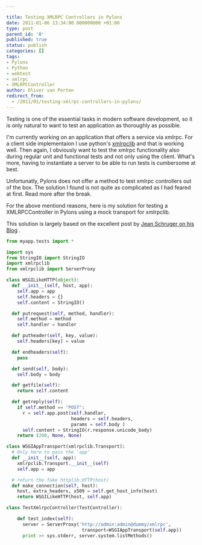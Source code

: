 ```yaml
---

title: Testing XMLRPC Controllers in Pylons
date: 2011-01-06 13:34:00.000000000 +01:00
type: post
parent_id: '0'
published: true
status: publish
categories: []
tags:
- Pylons
- Python
- webtest
- xmlrpc
- XMLRPCController
author: Oliver van Porten
redirect_from:
  - /2011/01/testing-xmlrpc-controllers-in-pylons/
---
```

Testing is one of the essential tasks in modern software development, so it is only natural to want to test an application as thoroughly as possible.

I'm currently working on an application that offers a service via xmlrpc. For a client side implementaion I use python's [xmlrpclib](http://docs.python.org/library/xmlrpclib.html) and that is working well. Then again, I obviously want to test the xmlrpc functionality also during regular unit and functional tests and not only using the client. What's more, having to instantiate a server to be able to run tests is cumbersome at best.

Unfortunatly, Pylons does not offer a method to test xmlrpc controllers out of the box. The solution I found is not quite as complicated as I had feared at first. Read more after the break.

For the above mentiond reasons, here is my solution for testing a XMLRPCController in Pylons using a mock transport for xmlrpclib.

This solution is largely based on the excellent post by [Jean Schruger on his Blog](http://schurger.org/wordpress/2009/12/unit-tests-with-pylons-and-its-xmlrpccontroller/) .

``` python
from myapp.tests import *

import sys
from StringIO import StringIO
import xmlrpclib
from xmlrpclib import ServerProxy

class WSGILikeHTTP(object):
  def __init__(self, host, app):
    self.app = app
    self.headers = {}
    self.content = StringIO()

  def putrequest(self, method, handler):
    self.method = method
    self.handler = handler

  def putheader(self, key, value):
    self.headers[key] = value

  def endheaders(self):
    pass

  def send(self, body):
    self.body = body

  def getfile(self):
    return self.content

  def getreply(self):
    if self.method == "POST":
      r = self.app.post(self.handler,
                        headers = self.headers,
                        params = self.body )
      self.content = StringIO(r.response.unicode_body)
    return (200, None, None)

class WSGIAppTransport(xmlrpclib.Transport):
  # Only here to pass the 'app'
  def __init__(self, app):
    xmlrpclib.Transport.__init__(self)
    self.app = app

  # return the fake httplib.HTTP(host)
  def make_connection(self, host):
    host, extra_headers, x509 = self.get_host_info(host)
    return WSGILikeHTTP(host, self.app)

class TestXmlrpcController(TestController):

    def test_index(self):
      server = ServerProxy('http://admin:admin@dummy/xmlrpc',
                            transport=WSGIAppTransport(self.app))
      print >> sys.stderr, server.system.listMethods()
```